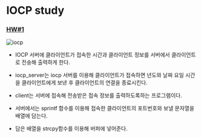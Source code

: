 # IOCP study

### [HW#1](https://github.com/sxzeu/IOCP-study/tree/main/IOCP%20HW)

![iocp](https://user-images.githubusercontent.com/63103601/138544508-2d11b4fe-96ab-4326-8ea3-2936bda26c73.PNG)

 - IOCP 서버에 클라이언트가 접속한 시간과 클라이언트 정보를 서버에서 클라이언트로 전송해 출력하게 한다.
 - iocp_server는 iocp 서버를 이용해 클라이언트가 접속하면 년도와 날짜 요일 시간을 클라이언트에게 보낸 후 클라이언트의 연결을 종료시킨다.
 - client는 서버에 접속해 전송받은 접속 정보를 출력하도록하는 프로그램이다.


 - 서버에서는 sprintf 함수를 이용해 접속한 클라이언트의 포트번호와 보낼 문자열을 배열에 담는다.
 - 담은 배열을 strcpy함수를 이용해 버퍼에 넣어준다.
